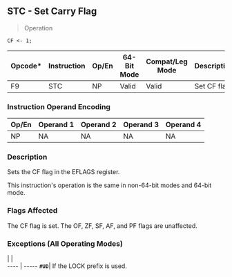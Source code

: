## STC - Set Carry Flag

> Operation

``` slim
CF <- 1;

```

 Opcode\*| Instruction| Op/En| 64-Bit Mode| Compat/Leg Mode| Description 
 ---  | --- | --- | --- | --- | ---
 F9     | STC        | NP   | Valid      | Valid          | Set CF flag.

### Instruction Operand Encoding
 Op/En| Operand 1| Operand 2| Operand 3| Operand 4
 ---  | --- | --- | --- | ---
 NP   | NA       | NA       | NA       | NA       

### Description
Sets the CF flag in the EFLAGS register.

This instruction's operation is the same in non-64-bit modes and 64-bit mode.



### Flags Affected
The CF flag is set. The OF, ZF, SF, AF, and PF flags are unaffected.


### Exceptions (All Operating Modes)
   | |  
---- | -----
 **``#UD``**| If the LOCK prefix is used.
